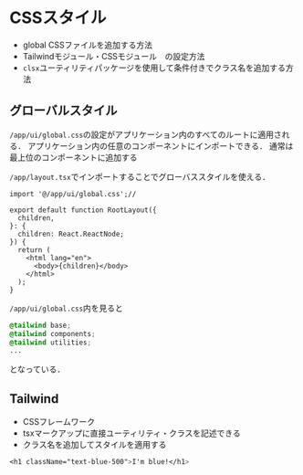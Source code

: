 # CSSスタイル
- global CSSファイルを追加する方法
- Tailwindモジュール・CSSモジュール　の設定方法
- `clsx`ユーティリティパッケージを使用して条件付きでクラス名を追加する方法

## グローバルスタイル
`/app/ui/global.css`の設定がアプリケーション内のすべてのルートに適用される．
アプリケーション内の任意のコンポーネントにインポートできる．
通常は最上位のコンポーネントに追加する

`/app/layout.tsx`でインポートすることでグローバススタイルを使える．
```tsx
import '@/app/ui/global.css';//
 
export default function RootLayout({
  children,
}: {
  children: React.ReactNode;
}) {
  return (
    <html lang="en">
      <body>{children}</body>
    </html>
  );
}
```

`/app/ui/global.css`内を見ると
```CSS
@tailwind base;
@tailwind components;
@tailwind utilities;
...
```
となっている．

## Tailwind
- CSSフレームワーク
- tsxマークアップに直接ユーティリティ・クラスを記述できる
- クラス名を追加してスタイルを適用する
```css
<h1 className="text-blue-500">I'm blue!</h1>
```



